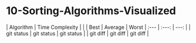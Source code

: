 # 10-Sorting-Algorithms-Visualized


| Algorithm | Time Complexity |
|           | Best | Average | Worst
| :---         |     :---:      |          ---: |
| git status   | git status     | git status    |
| git diff     | git diff       | git diff      |
